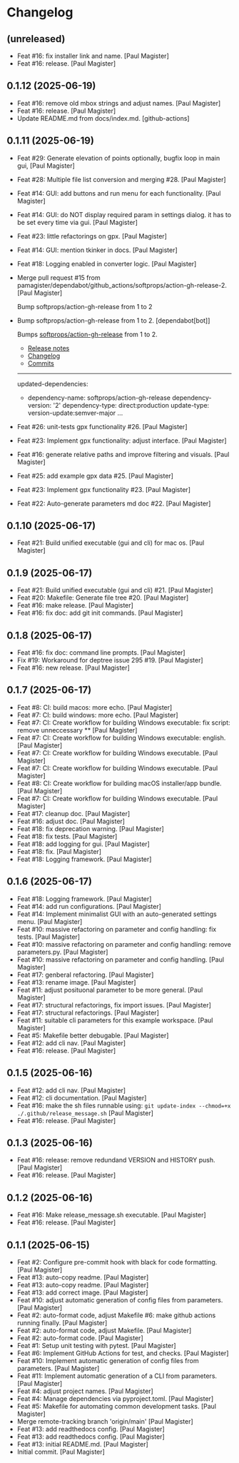 Changelog
=========


(unreleased)
------------
- Feat #16: fix installer link and name. [Paul Magister]
- Feat #16: release. [Paul Magister]


0.1.12 (2025-06-19)
-------------------
- Feat #16: remove old mbox strings and adjust names. [Paul Magister]
- Feat #16: release. [Paul Magister]
- Update README.md from docs/index.md. [github-actions]


0.1.11 (2025-06-19)
-------------------
- Feat #29: Generate elevation of points optionally, bugfix loop in main
  gui, [Paul Magister]
- Feat #28: Multiple file list conversion and merging #28. [Paul
  Magister]
- Feat #14: GUI: add buttons and run menu for each functionality. [Paul
  Magister]
- Feat #14: GUI: do NOT display required param in settings dialog. it
  has to be set every time via gui. [Paul Magister]
- Feat #23: little refactorings on gpx. [Paul Magister]
- Feat #14: GUI: mention tkinker in docs. [Paul Magister]
- Feat #18: Logging enabled in converter logic. [Paul Magister]
- Merge pull request #15 from
  pamagister/dependabot/github_actions/softprops/action-gh-release-2.
  [Paul Magister]

  Bump softprops/action-gh-release from 1 to 2
- Bump softprops/action-gh-release from 1 to 2. [dependabot[bot]]

  Bumps [softprops/action-gh-release](https://github.com/softprops/action-gh-release) from 1 to 2.
  - [Release notes](https://github.com/softprops/action-gh-release/releases)
  - [Changelog](https://github.com/softprops/action-gh-release/blob/master/CHANGELOG.md)
  - [Commits](https://github.com/softprops/action-gh-release/compare/v1...v2)

  ---
  updated-dependencies:
  - dependency-name: softprops/action-gh-release
    dependency-version: '2'
    dependency-type: direct:production
    update-type: version-update:semver-major
  ...
- Feat #26: unit-tests gpx functionality #26. [Paul Magister]
- Feat #23: Implement gpx functionality: adjust interface. [Paul
  Magister]
- Feat #16: generate relative paths and improve filtering and visuals.
  [Paul Magister]
- Feat #25: add example gpx data #25. [Paul Magister]
- Feat #23: Implement gpx functionality #23. [Paul Magister]
- Feat #22: Auto-generate parameters md doc #22. [Paul Magister]


0.1.10 (2025-06-17)
-------------------
- Feat #21: Build unified executable (gui and cli) for mac os. [Paul
  Magister]


0.1.9 (2025-06-17)
------------------
- Feat #21: Build unified executable (gui and cli) #21. [Paul Magister]
- Feat #20: Makefile: Generate file tree #20. [Paul Magister]
- Feat #16: make release. [Paul Magister]
- Feat #16: fix doc: add git init commands. [Paul Magister]


0.1.8 (2025-06-17)
------------------
- Feat #16: fix doc: command line prompts. [Paul Magister]
- Fix #19: Workaround for deptree issue 295 #19. [Paul Magister]
- Feat #16: new release. [Paul Magister]


0.1.7 (2025-06-17)
------------------
- Feat #8: CI: build macos: more echo. [Paul Magister]
- Feat #7: CI: build windows: more echo. [Paul Magister]
- Feat #7: CI: Create workflow for building Windows executable: fix
  script: remove unneccessary ** [Paul Magister]
- Feat #7: CI: Create workflow for building Windows executable: english.
  [Paul Magister]
- Feat #7: CI: Create workflow for building Windows executable. [Paul
  Magister]
- Feat #7: CI: Create workflow for building Windows executable. [Paul
  Magister]
- Feat #8: CI: Create workflow for building macOS installer/app bundle.
  [Paul Magister]
- Feat #7: CI: Create workflow for building Windows executable. [Paul
  Magister]
- Feat #17: cleanup doc. [Paul Magister]
- Feat #16: adjust doc. [Paul Magister]
- Feat #18: fix deprecation warning. [Paul Magister]
- Feat #18: fix tests. [Paul Magister]
- Feat #18: add logging for gui. [Paul Magister]
- Feat #18: fix. [Paul Magister]
- Feat #18: Logging framework. [Paul Magister]


0.1.6 (2025-06-17)
------------------
- Feat #18: Logging framework. [Paul Magister]
- Feat #14: add run configurations. [Paul Magister]
- Feat #14: Implement minimalist GUI with an auto-generated settings
  menu. [Paul Magister]
- Feat #10: massive refactoring on parameter and config handling: fix
  tests. [Paul Magister]
- Feat #10: massive refactoring on parameter and config handling: remove
  parameters.py. [Paul Magister]
- Feat #10: massive refactoring on parameter and config handling. [Paul
  Magister]
- Feat #17: genberal refactoring. [Paul Magister]
- Feat #13: rename image. [Paul Magister]
- Feat #11: adjust posituonal parameter to be more general. [Paul
  Magister]
- Feat #17: structural refactorings, fix import issues. [Paul Magister]
- Feat #17: structural refactorings. [Paul Magister]
- Feat #11: suitable cli parameters for this example workspace. [Paul
  Magister]
- Feat #5: Makefile better debugable. [Paul Magister]
- Feat #12: add cli nav. [Paul Magister]
- Feat #16: release. [Paul Magister]


0.1.5 (2025-06-16)
------------------
- Feat #12: add cli nav. [Paul Magister]
- Feat #12: cli documentation. [Paul Magister]
- Feat #16: make the sh files runnable using: ```git update-index
  --chmod=+x ./.github/release_message.sh``` [Paul Magister]
- Feat #16: release. [Paul Magister]


0.1.3 (2025-06-16)
------------------
- Feat #16: release: remove redundand VERSION and HISTORY push. [Paul
  Magister]
- Feat #16: release. [Paul Magister]


0.1.2 (2025-06-16)
------------------
- Feat #16: Make release_message.sh executable. [Paul Magister]
- Feat #16: release. [Paul Magister]


0.1.1 (2025-06-15)
------------------
- Feat #2: Configure pre-commit hook with black for code formatting.
  [Paul Magister]
- Feat #13: auto-copy readme. [Paul Magister]
- Feat #13: auto-copy readme. [Paul Magister]
- Feat #13: add correct image. [Paul Magister]
- Feat #10: adjust automatic generation of config files from parameters.
  [Paul Magister]
- Feat #2: auto-format code, adjust Makefile #6: make github actions
  running finally. [Paul Magister]
- Feat #2: auto-format code, adjust Makefile. [Paul Magister]
- Feat #2: auto-format code. [Paul Magister]
- Feat #1: Setup unit testing with pytest. [Paul Magister]
- Feat #6: Implement GitHub Actions for test, and checks. [Paul
  Magister]
- Feat #10: Implement automatic generation of config files from
  parameters. [Paul Magister]
- Feat #11: Implement automatic generation of a CLI from parameters.
  [Paul Magister]
- Feat #4: adjust project names. [Paul Magister]
- Feat #4: Manage dependencies via pyproject.toml. [Paul Magister]
- Feat #5: Makefile for automating common development tasks. [Paul
  Magister]
- Merge remote-tracking branch 'origin/main' [Paul Magister]
- Feat #13: add readthedocs config. [Paul Magister]
- Feat #13: add readthedocs config. [Paul Magister]
- Feat #13: initial README.md. [Paul Magister]
- Initial commit. [Paul Magister]


